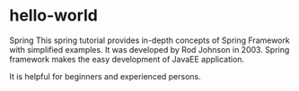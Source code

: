 # hello-world
Spring 
This spring tutorial provides in-depth concepts of Spring Framework with simplified examples. It was developed by Rod Johnson in 2003. Spring framework makes the easy development of JavaEE application.

It is helpful for beginners and experienced persons.
